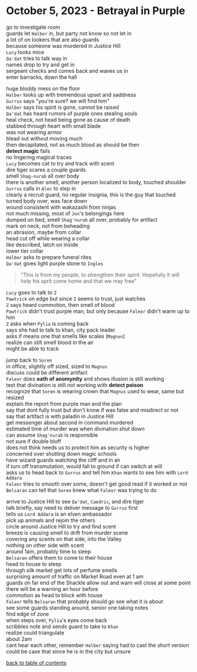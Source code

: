 # October 5, 2023 - Betrayal in Purple

go to investigate room  
guards let `Halber` in, but party not know so not let in  
a lot of on lookers that are also guards  
because someone was murdered in Justice Hill  
`Lucy` looks mice  
`Qa'dat` tries to talk way in  
names drop to try and get in  
sergeant checks and comes back and waves us in  
enter barracks, down the hall  

huge bloddy mess on the floor  
`Halber` looks up with tremendous upset and saddness  
`Gurrus` says "you're sure? we will find him"  
`Halber` says his spirit is gone, cannot be raised  
`Qa'dat` has heard rumors of purple ones stealing souls  
heal check, not head being gone as cause of death  
stabbed through heart with small blade  
was not wearing armor  
blead out without moving much  
then decapitated, not as much blood as should be then  
**detect magic** fails   
no lingering magical traces  
`Lucy` becomes cat to try and track with scent  
dire tiger scares a couple guards  
smell `Shag-nurab` all over body  
there is another smell, another person localized to body, touched shoulder  
`Gurrus` calls in `Alec` to step in  
clearly a recruit guard, no regular insignia, this is the guy that touched  
turned body over, was face down  
wound consistent with wakazashi from ninjas  
not much missing, most of `Jon`'s belongings here  
dumped on bed, smell `Shag'nurab` all over, probably for artifact  
mark on neck, not from beheading  
an abrasion, maybe from collar  
head cut off while wearing a collar  
like described, latch on inside  
lower tier collar  
`Halber` asks to prepare funeral rites  
`Qa'dat` gives light purple stone to `Ingles`  
> "This is from my people, to strengthen their spirit. Hopefully it will help his sprit come home and that we may free"

`Lucy` goes to talk to `Z`  
`Pawtrick` on edge but since `Z` seems to trust, just watches  
`Z` says heard commotion, then smell of blood  
`Pawtrick` didn't trust purple man, but only because `Faleor` didn't warm up to him  
`Z` asks when `Pylia` is coming back  
says she had to talk to khan, city pack leader  
asks if means one that smells like scales (`Magnus`)  
realize can still smell blood in the air  
might be able to track  

jump back to `Soren`  
in office, slightly off sized, sized to `Magnus`  
discuss could be different artifact  
`Faleor` does **oath of anomynity** and shows illusion is still working  
test that divination is still not working with **detect poison**  
recognize that `Soren` is wearing crown that `Magnus` used to wear, same but resized  
explain the report from purple man and the plan  
say that dont fully trust but don't know if was false and misdirect or not  
say that artifact is with paladin in Justice Hill  
get messenger about second in command murdered  
estimated time of murder was when divination shut down  
can assume `Shag'nurab` is responsible  
not sure if double bluff  
does not think needs us to protect him as security is higher  
concerned over shutting down magic schools  
have wizard guards watching the cliff and in air  
if turn off transmutation, would fall to ground if can switch at will  
asks us to head back to `Gurrus` and tell him `Khan` wants to see him with `Lord Addara`  
`Faleor` tries to smooth over some, doesn't get good read if it worked or not  
`Belsaran` can tell that `Soren` knew what `Faleor` was trying to do  

arrive to Justice Hill to see `Qa'dat`, `Caedric`, and dire tiger  
talk briefly, say need to deliver message to `Gurrus` first  
tells us `Lord Addara` is an elven ambassador  
pick up animals and rejoin the others  
circle around Justice Hill to try and find scent  
breeze is causing smell to drift from murder scene  
covering any scents on that side, into the Valley  
nothing on other side with scent  
around 1am, probably time to sleep  
`Belsaran` offers them to come to their house  
head to house to sleep  
through silk market get lots of perfume smells  
surprising amount of traffic on Market Road even at 1 am  
guards on far end of the Shackle allow out and warn will close at some point  
there will be a warning an hour before  
commotion as head to block with house  
`Faleor` tells `Belsaran` that probably should go see what it is about  
see some guards standing around, senior one taking notes  
find edge of zone  
when steps over, `Pylia`'s eyes come back  
scribbles note and sends guard to take to `Khan`  
realize could triangulate  
about 2am  
cant hear each other, remember `Halber` saying had to cast the short version  
could be case that since he is in the city but unsure  


[back to table of contents](/sessions/README.md)
